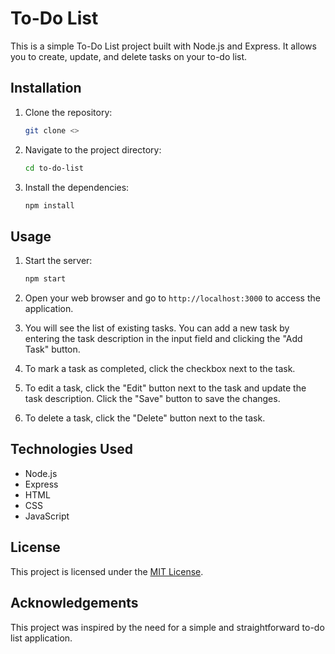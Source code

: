# To-Do List

This is a simple To-Do List project built with Node.js and Express. It allows you to create, update, and delete tasks on your to-do list.

## Installation

1. Clone the repository:

   ```bash
   git clone <>
   ```

2. Navigate to the project directory:

   ```bash
   cd to-do-list
   ```

3. Install the dependencies:

   ```bash
   npm install
   ```

## Usage

1. Start the server:

   ```bash
   npm start
   ```

2. Open your web browser and go to `http://localhost:3000` to access the application.

3. You will see the list of existing tasks. You can add a new task by entering the task description in the input field and clicking the "Add Task" button.

4. To mark a task as completed, click the checkbox next to the task.

5. To edit a task, click the "Edit" button next to the task and update the task description. Click the "Save" button to save the changes.

6. To delete a task, click the "Delete" button next to the task.

## Technologies Used

- Node.js
- Express
- HTML
- CSS
- JavaScript

## License

This project is licensed under the [MIT License](LICENSE).

## Acknowledgements

This project was inspired by the need for a simple and straightforward to-do list application.
